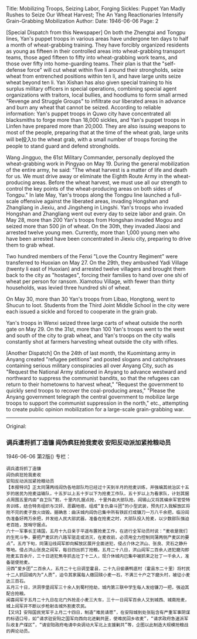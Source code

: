 Title: Mobilizing Troops, Seizing Labor, Forging Sickles: Puppet Yan Madly Rushes to Seize Our Wheat Harvest; The An Yang Reactionaries Intensify Grain-Grabbing Mobilization
Author:
Date: 1946-06-06
Page: 2

[Special Dispatch from this Newspaper] On both the Zhengtai and Tongpu lines, Yan's puppet troops in various areas have undergone ten days to half a month of wheat-grabbing training. They have forcibly organized residents as young as fifteen in their controlled areas into wheat-grabbing transport teams, those aged fifteen to fifty into wheat-grabbing work teams, and those over fifty into home-guarding teams. Their plan is that the "self-defense force" will cut wheat within five li around their strongholds, seize wheat from entrenched positions within ten li, and have large units seize wheat beyond ten li. Yan Xishan has also given special training to his surplus military officers in special operations, combining special agent organizations with traitors, local bullies, and hoodlums to form small armed "Revenge and Struggle Groups" to infiltrate our liberated areas in advance and burn any wheat that cannot be seized. According to reliable information: Yan's puppet troops in Quwo city have concentrated all blacksmiths to forge more than 18,000 sickles, and Yan's puppet troops in Linfen have prepared more than 20,000. They are also issuing weapons to most of the people, preparing that at the time of the wheat grab, large units will be投入to the wheat grab, with a small number of troops forcing the people to stand guard and defend strongholds.

Wang Jingguo, the 61st Military Commander, personally deployed the wheat-grabbing work in Pingyao on May 19. During the general mobilization of the entire army, he said: "The wheat harvest is a matter of life and death for us. We must drive away or eliminate the Eighth Route Army in the wheat-producing areas. Before the wheat harvest, we must use all our strength to control the key points of the wheat-producing areas on both sides of Tongpu." In late May, Yan's troops along the Tongpu line launched a full-scale offensive against the liberated areas, invading Hongshan and Zhangliang in Jiexiu, and Jingsheng in Lingshi. Yan's troops who invaded Hongshan and Zhangliang went out every day to seize labor and grain. On May 28, more than 200 Yan's troops from Hongshan invaded Mogou and seized more than 500 jin of wheat. On the 30th, they invaded Jiaosi and arrested twelve young men. Currently, more than 1,000 young men who have been arrested have been concentrated in Jiexiu city, preparing to drive them to grab wheat.

Two hundred members of the Fenxi "Love the Country Regiment" were transferred to Huoxian on May 27. On the 29th, they ambushed Yadi Village (twenty li east of Huoxian) and arrested twelve villagers and brought them back to the city as "hostages", forcing their families to hand over one shi of wheat per person for ransom. Xiamotou Village, with fewer than thirty households, was levied three hundred shi of wheat.

On May 30, more than 30 Yan's troops from Libao, Hongtong, went to Shucun to loot. Students from the Third Joint Middle School in the city were each issued a sickle and forced to cooperate in the grain grab.

Yan's troops in Wenxi seized three large carts of wheat outside the north gate on May 29. On the 31st, more than 100 Yan's troops went to the west and south of the city to grab wheat, and Yan's troops on the city walls constantly shot at farmers harvesting wheat outside the city with rifles.

[Another Dispatch] On the 24th of last month, the Kuomintang army in Anyang created "refugee petitions" and posted slogans and catchphrases containing serious military conspiracies all over Anyang City, such as "Request the National Army stationed in Anyang to advance westward and northward to suppress the communist bandits, so that the refugees can return to their hometowns to harvest wheat," "Request the government to quickly send troops to recover the coal-producing areas," "Please the Anyang government telegraph the central government to mobilize large troops to support the communist suppression in the north," etc., attempting to create public opinion mobilization for a large-scale grain-grabbing war.



<hr /> 

Original: 


### 调兵遣将抓丁造镰  阎伪疯狂抢我麦收  安阳反动派加紧抢粮动员

1946-06-06
第2版()
专栏：

    调兵遣将抓丁造镰
    阎伪疯狂抢我麦收
    安阳反动派加紧抢粮动员
    【本报特讯】正太同蒲两线阎伪各地部队均已经过十天到半月的抢麦训练，并强编其统治区十五岁的居民为抢麦运输队，十五岁以上五十岁以下为抢麦工作队，五十岁以上为看家队，计划其据点周围五里内由“自卫队”割，十里内扎据点抢，十里外由大部队抢。阎锡山又将其编余军官受特务训练，结合特务组织与汉奸、恶霸地痞，组成“复仇奋斗团”的小型武装，预先打入我解放区将抢不完的麦子放火烧毁。据确息：曲沃城内阎伪已集中所有铁匠打成镰刀一万八千余把，临汾阎伪准备好两万余把，并发给人民大部武器，准备在抢麦之时，大部队投入抢麦，以少数部队强迫老百姓，放哨守据点。
    六十一军事长王靖国，五月十九日亲于平遥布置抢麦工作，在进行全军动员时说：“麦收是我们的生死斗争，要把产麦区的八路军驱走或消灭，在麦收前，必须用全力控制同蒲两侧产麦区的要点”。五月下旬，同蒲沿线阎军即向解放区展开全面进犯，侵占介休之洪山、张良、灵石之静升等地。侵占洪山张良之阎军，每日四出抓丁抢粮。五月二十八日，洪山阎军二百余人进犯磨沟即抢麦五百余斤，三十日进犯焦寺抓去壮丁十二人，现介休城内已集中被抓来之壮丁一千余人，准备驱使抢麦。
    汾西“爱乡团”二百余人，五月二十七日调至霍县，二十九日偷袭鸭底村（霍县东二十里）将村民十二人抓回城内为“人质”，迫令其家属每人缴回赎小麦一石，不满三十户之下磨头村，被征小麦达三百石。
    五月三十日，洪洞李堡阎军三十余人到蜀村抢劫，城内第三联中学生每人发给镰刀一把，强迫其配合抢粮。
    闻喜阎军于五月二十九日在北门外抢走小麦三大车，三十一日阎军百余人又到城西、城南抢麦，城上阎军并不断以步枪射击城外割麦农民。
    【又讯】安阳国民党军于上月二十四日，制造“难民请愿”，在安阳城到处张贴含有严重军事阴谋的标语口号，如“请求驻安阳之国军向西向北进剿共匪，使难民回乡收麦”，“请求政府急速派军队收复产煤区”，“请安阳政府电请中央调动大军北上支援剿共”等，企图以此制造大规模抢粮战的舆论动员。
